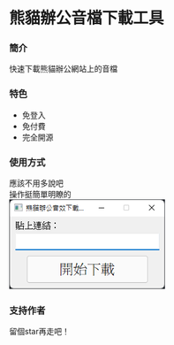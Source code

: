 # 熊貓辦公音檔下載工具
### 簡介
快速下載熊貓辦公網站上的音檔
### 特色
- 免登入
- 免付費
- 完全開源
### 使用方式
應該不用多說吧\
操作挺簡單明瞭的\
![](2022-04-09-22-30-10.png)
### 支持作者
留個star再走吧！